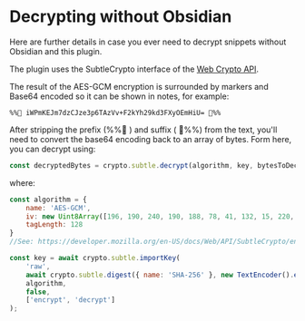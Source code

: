 # Decrypting without Obsidian

Here are further details in case you ever need to decrypt snippets without Obsidian and this plugin.

The plugin uses the SubtleCrypto interface of the [Web Crypto API](https://developer.mozilla.org/en-US/docs/Web/API/SubtleCrypto).

The result of the AES-GCM encryption is surrounded by markers and Base64 encoded so it can be shown in notes, for example:

```
%%🔐 iWPmKEJm7dzCJze3p6TAzVv+F2kYh29kd3FXyOEmHiU= 🔐%%
```

After stripping the prefix (%%🔐 ) and suffix ( 🔐%%) from the text, you'll need to convert the base64 encoding back to an array of bytes.  Form here, you can decrypt using:
```js
const decryptedBytes = crypto.subtle.decrypt(algorithm, key, bytesToDecrypt)
```
where:
```js
const algorithm = {
	name: 'AES-GCM',
	iv: new Uint8Array([196, 190, 240, 190, 188, 78, 41, 132, 15, 220, 84, 211]),
	tagLength: 128
}
//See: https://developer.mozilla.org/en-US/docs/Web/API/SubtleCrypto/encrypt

const key = await crypto.subtle.importKey(
	'raw',
	await crypto.subtle.digest({ name: 'SHA-256' }, new TextEncoder().encode(password)),
	algorithm,
	false,
	['encrypt', 'decrypt']
);
```
